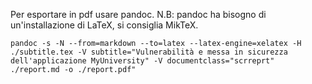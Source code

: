 Per esportare in pdf usare pandoc. N.B: pandoc ha bisogno di un'installazione di LaTeX, si consiglia MikTeX.

`pandoc -s -N --from=markdown --to=latex --latex-engine=xelatex -H ./subtitle.tex -V subtitle="Vulnerabilità e messa in sicurezza dell'applicazione MyUniversity" -V documentclass="scrreprt" ./report.md -o ./report.pdf"`